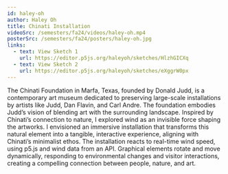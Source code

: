 ```yaml
---
id: haley-oh
author: Haley Oh
title: Chinati Installation
videoSrc: /semesters/fa24/videos/haley-oh.mp4
posterSrc: /semesters/fa24/posters/haley-oh.jpg
links:
  - text: View Sketch 1
    url: https://editor.p5js.org/haleyoh/sketches/HlzhGICXq
  - text: View Sketch 2
    url: https://editor.p5js.org/haleyoh/sketches/eXggrW0px
---
```


The Chinati Foundation in Marfa, Texas, founded by Donald Judd, is a contemporary art museum dedicated to preserving large-scale installations by artists like Judd, Dan Flavin, and Carl Andre. The foundation embodies Judd’s vision of blending art with the surrounding landscape. Inspired by Chinati’s connection to nature, I explored wind as an invisible force shaping the artworks. I envisioned an immersive installation that transforms this natural element into a tangible, interactive experience, aligning with Chinati’s minimalist ethos. The installation reacts to real-time wind speed, using p5.js and wind data from an API. Graphical elements rotate and move dynamically, responding to environmental changes and visitor interactions, creating a compelling connection between people, nature, and art.

